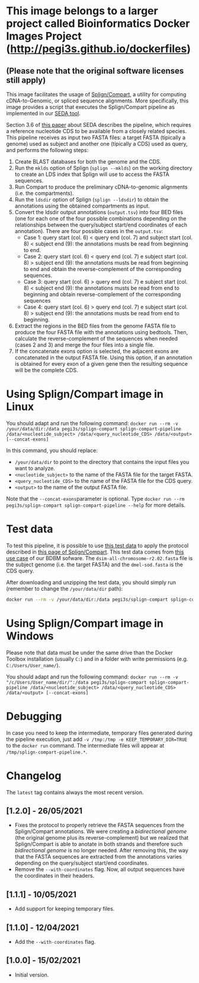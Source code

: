 # This image belongs to a larger project called Bioinformatics Docker Images Project (http://pegi3s.github.io/dockerfiles)
## (Please note that the original software licenses still apply)

This image facilitates the usage of [Splign/Compart](https://www.ncbi.nlm.nih.gov/sutils/splign/splign.cgi), a utility for computing cDNA-to-Genomic, or spliced sequence alignments. More specifically, this image provides a script that executes the Splign/Compart pipeline as implemented in our [SEDA tool](https://www.sing-group.org/seda/manual/operations.html#splign-compart-pipeline).

Section 3.6 of [this paper](https://doi.org/10.1109/TCBB.2020.3040383) about SEDA describes the pipeline, which requires a reference nucleotide CDS to be available from a closely related species. This pipeline receives as input two FASTA files: a target FASTA (tipically a genome) used as subject and another one (tipically a CDS) used as query, and performs the following steps:
1. Create BLAST databases for both the genome and the CDS.
2. Run the `mklds` option of Splign (`splign --mklds`) on the working directory to create an LDS index that Splign will use to access the FASTA sequences.
3. Run Compart to produce the preliminary cDNA-to-genomic alignments (i.e. the compartments).
4. Run the `ldsdir` option of Splign (`splign --ldsdir`) to obtain the annotations using the obtained compartments as input.
5. Convert the ldsdir output annotations (`output.tsv`) into four BED files (one for each one of the four possible combinations depending on the relationships between the query/subject start/end coordinates of each annotation). There are four possible cases in the `output.tsv`:
    - Case 1: query start (col. 6) < query end (col. 7) and subject start (col. 8) < subject end (9): the annotations musts be read from beginning to end.
    - Case 2: query start (col. 6) < query end (col. 7) e subject start (col. 8) > subject end (9): the annotations musts be read from beginning to end and obtain the reverse-complement of the corresponding sequences.
    - Case 3: query start (col. 6) > query end (col. 7) e subject start (col. 8) < subject end (9): the annotations musts be read from end to beginning and obtain reverse-complement of the corresponding sequences
    - Case 4: query start (col. 6) > query end (col. 7) e subject start (col. 8) > subject end (9): the annotations musts be read from end to beginning.
6. Extract the regions in the BED files from the genome FASTA file to produce the four FASTA file with the annotations using bedtools. Then, calculate the reverse-complement of the sequences when needed (cases 2 and 3) and merge the four files into a single file.
7. If the concatenate exons option is selected, the adjacent exons are concatenated in the output FASTA file. Using this option, if an annotation is obtained for every exon of a given gene then the resulting sequence will be the complete CDS.

# Using Splign/Compart image in Linux

You should adapt and run the following command: `docker run --rm -v /your/data/dir:/data pegi3s/splign-compart splign-compart-pipeline /data/<nucleotide_subject> /data/<query_nucleotide_CDS> /data/<output> [--concat-exons]`

In this command, you should replace:
- `/your/data/dir` to point to the directory that contains the input files you want to analyze.
- `<nucleotide_subject>` to the name of the FASTA file for the target FASTA.
- `<query_nucleotide_CDS>` to the name of the FASTA file for the CDS query.
- `<output>` to the name of the output FASTA file.

Note that the `--concat-exons`parameter is optional. Type `docker run --rm pegi3s/splign-compart splign-compart-pipeline --help` for more details.

# Test data

To test this pipeline, it is possible to use [this test data](http://evolution6.i3s.up.pt/static/pegi3s/dockerfiles/splign-compart/test-data-splign-compart.zip) to apply the protocol described in [this page of Splign/Compart](https://www.ncbi.nlm.nih.gov/sutils/splign/splign.cgi?textpage=documentation). This test data comes from [this use case](https://www.sing-group.org/BDBM/usecases.html#uc3) of our BDBM sofware. The `dsim-all-chromosome-r2.02.fasta` file is the subject genome (i.e. the target FASTA) and the `dmel-sod.fasta` is the CDS query.

After downloading and unzipping the test data, you should simply run (remember to change the `/your/data/dir` path):

```bash
docker run --rm -v /your/data/dir:/data pegi3s/splign-compart splign-compart-pipeline /data/dsim-all-chromosome-r2.02.fasta /data/dmel-sod.fasta /data/output.fasta
```

# Using Splign/Compart image in Windows

Please note that data must be under the same drive than the Docker Toolbox installation (usually `C:`) and in a folder with write permissions (e.g. `C:/Users/User_name/`).

You should adapt and run the following command: `docker run --rm -v "/c/Users/User_name/dir/":/data pegi3s/splign-compart splign-compart-pipeline /data/<nucleotide_subject> /data/<query_nucleotide_CDS> /data/<output> [--concat-exons]`

# Debugging

In case you need to keep the intermediate, temporary files generated during the pipeline execution, just add `-v /tmp:/tmp -e KEEP_TEMPORARY_DIR=TRUE` to the `docker run` command. The intermediate files will appear at `/tmp/splign-compart-pipeline.*`.

# Changelog

The `latest` tag contains always the most recent version.

## [1.2.0] - 26/05/2021
- Fixes the protocol to properly retrieve the FASTA sequences from the Splign/Compart annotations. We were creating a *bidirectional genome* (the original genome plus its reverse-complement) but we realized that Splign/Compart is able to anotate in both strands and therefore such *bidirectional genome* is no longer needed. After removing this, the way that the FASTA sequences are extracted from the annotations varies depending on the query/subject start/end coordinates.
- Remove the `--with-coordinates` flag. Now, all output sequences have the coordinates in their headers.

## [1.1.1] - 10/05/2021
- Add support for keeping temporary files.

## [1.1.0] - 12/04/2021
- Add the `--with-coordinates` flag.

## [1.0.0] - 15/02/2021
- Initial version.
